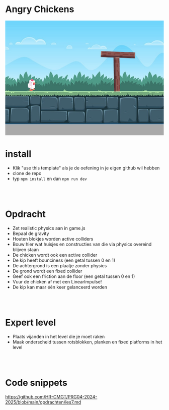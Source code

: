 # Angry Chickens

![chick](./public/images/preview.png)

# install
- Klik "use this template" als je de oefening in je eigen github wil hebben
- clone de repo
- typ `npm install` en dan `npm run dev`

<br><br>

# Opdracht

- Zet realistic physics aan in game.js
- Bepaal de gravity
- Houten blokjes worden active colliders
- Bouw hier wat huisjes en constructies van die via physics overeind blijven staan
- De chicken wordt ook een active collider 
- De kip heeft bounciness (een getal tussen 0 en 1)
- De achtergrond is een plaatje zonder physics
- De grond wordt een fixed collider
- Geef ook een friction aan de floor (een getal tussen 0 en 1)
- Vuur de chicken af met een LinearImpulse!
- De kip kan maar één keer gelanceerd worden

<br><br>

# Expert level

- Plaats vijanden in het level die je moet raken
- Maak onderscheid tussen rotsblokken, planken en fixed platforms in het level

<br><br>

# Code snippets

https://github.com/HR-CMGT/PRG04-2024-2025/blob/main/opdrachten/les7.md
